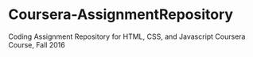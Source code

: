 # Coursera-AssignmentRepository
Coding Assignment Repository for HTML, CSS, and Javascript Coursera Course, Fall 2016
